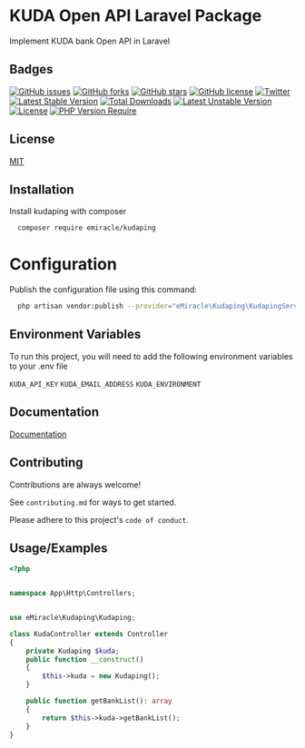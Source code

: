 
# KUDA Open API Laravel Package

Implement KUDA bank Open API in Laravel


## Badges
[![GitHub issues](https://img.shields.io/github/issues/e-Miracle/kudaping)](https://github.com/e-Miracle/kudaping/issues)
[![GitHub forks](https://img.shields.io/github/forks/e-Miracle/kudaping)](https://github.com/e-Miracle/kudaping/network)
[![GitHub stars](https://img.shields.io/github/stars/e-Miracle/kudaping)](https://github.com/e-Miracle/kudaping/stargazers)
[![GitHub license](https://img.shields.io/github/license/e-Miracle/kudaping)](https://github.com/e-Miracle/kudaping/blob/main/LICENSE)
[![Twitter](https://img.shields.io/twitter/url?style=social&url=https%3A%2F%2Fgithub.com%2Fe-Miracle%2Fkudaping)](https://twitter.com/intent/tweet?text=Wow:&url=https%3A%2F%2Fgithub.com%2Fe-Miracle%2Fkudaping)
[![Latest Stable Version](http://poser.pugx.org/emiracle/kudaping/v)](https://packagist.org/packages/emiracle/kudaping) 
[![Total Downloads](http://poser.pugx.org/emiracle/kudaping/downloads)](https://packagist.org/packages/emiracle/kudaping) 
[![Latest Unstable Version](http://poser.pugx.org/emiracle/kudaping/v/unstable)](https://packagist.org/packages/emiracle/kudaping) 
[![License](http://poser.pugx.org/emiracle/kudaping/license)](https://packagist.org/packages/emiracle/kudaping) 
[![PHP Version Require](http://poser.pugx.org/emiracle/kudaping/require/php)](https://packagist.org/packages/emiracle/kudaping)




## License

[MIT](https://choosealicense.com/licenses/mit/)


## Installation

Install kudaping with composer

```bash
  composer require emiracle/kudaping
```


# Configuration

Publish the configuration file using this command:

```bash
  php artisan vendor:publish --provider="eMiracle\Kudaping\KudapingServiceProvider"

```

## Environment Variables

To run this project, you will need to add the following environment variables to your .env file

`KUDA_API_KEY`
`KUDA_EMAIL_ADDRESS`
`KUDA_ENVIRONMENT`


## Documentation

[Documentation](https://medium.com/@miraclechibuzo/kudaping-a-laravel-package-for-kuda-bank-open-api-84e747c049f)


## Contributing

Contributions are always welcome!

See `contributing.md` for ways to get started.

Please adhere to this project's `code of conduct`.


## Usage/Examples

```php
<?php


namespace App\Http\Controllers;


use eMiracle\Kudaping\Kudaping;

class KudaController extends Controller
{
    private Kudaping $kuda;
    public function __construct()
    {
        $this->kuda = new Kudaping();
    }

    public function getBankList(): array
    {
        return $this->kuda->getBankList();
    }
}

```

